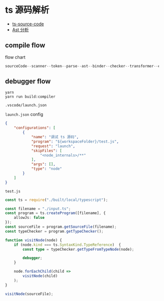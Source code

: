 # ts 源码解析
- [ts-source-code](https://github.com/microsoft/TypeScript/blob/main/src/compiler/core.ts)
- [Ast 分析](https://astexplorer.net/)

## compile flow
flow chart
```ts
sourceCode--scanner--token--parse--ast--binder--checker--transformer--emitter
```
## debugger flow
```shell
yarn 
yarn run build:compiler

.vscode/launch.json
```

`launch.json` config
```json
{
    "configurations": [
        {
            "name": "调试 ts 源码",
            "program": "${workspaceFolder}/test.js",
            "request": "launch",
            "skipFiles": [
                "<node_internals>/**"
            ],
            "args": [],
            "type": "node"
        }
    ]
}
```

`test.js`
```ts
const ts = require("./built/local/typescript");

const filename = "./input.ts";
const program = ts.createProgram([filename], {
    allowJs: false
});
const sourceFile = program.getSourceFile(filename);
const typeChecker = program.getTypeChecker();

function visitNode(node) {
    if (node.kind === ts.SyntaxKind.TypeReference)  {
        const type = typeChecker.getTypeFromTypeNode(node);

        debugger;
    }

    node.forEachChild(child =>
        visitNode(child)
    );
}

visitNode(sourceFile);
```



